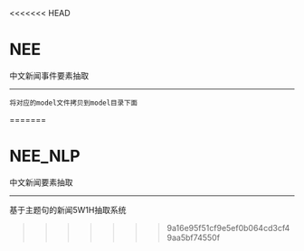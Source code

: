 <<<<<<< HEAD
# NEE
中文新闻事件要素抽取

---
`将对应的model文件拷贝到model目录下面`

=======
# NEE_NLP
中文新闻要素抽取

---
基于主题句的新闻5W1H抽取系统




>>>>>>> 9a16e95f51cf9e5ef0b064cd3cf49aa5bf74550f

